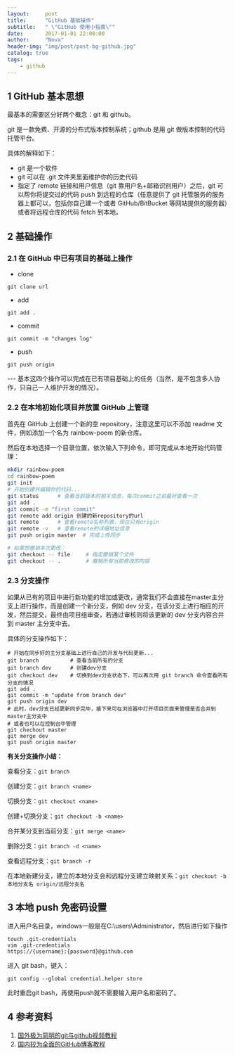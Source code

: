 ```yaml
---
layout:     post
title:      "GitHub 基础操作"
subtitle:   " \"GitHub 使用小指南\""
date:       2017-01-01 22:00:00
author:     "Nova"
header-img: "img/post/post-bg-github.jpg"
catalog: true
tags:
    - github
---
```


## 1 GitHub 基本思想

最基本的需要区分好两个概念：git 和 github。

git 是一款免费、开源的分布式版本控制系统；github 是用 git 做版本控制的代码托管平台。

具体的解释如下：

- git 是一个软件
- git 可以在 .git 文件夹里面维护你的历史代码
- 指定了 remote 链接和用户信息（git 靠用户名+邮箱识别用户）之后，git 可以帮你将提交过的代码 push 到远程的仓库（任意提供了 git 托管服务的服务器上都可以，包括你自己建一个或者 GitHub/BitBucket 等网站提供的服务器）或者将远程仓库的代码 fetch 到本地。

## 2 基础操作

### 2.1 在 GitHub 中已有项目的基础上操作

- clone
```shell
git clone url
```
- add
```shell
git add .
```
- commit
```shell
git commit -m "changes log"
```
- push
```shell
git push origin
```
--- 基本这四个操作可以完成在已有项目基础上的任务（当然，是不包含多人协作，只自己一人维护开发的情况）。

### 2.2 在本地初始化项目并放置 GitHub 上管理

首先在 GitHub 上创建一个新的空 repository，注意这里可以不添加 readme 文件，例如添加一个名为 rainbow-poem 的新仓库。

然后在本地选择一个目录位置，依次输入下列命令，即可完成从本地开始代码管理：

```bash
mkdir rainbow-poem
cd rainbow-poem
git init
# 开始创建并编辑你的代码...
git status		# 查看当前版本的相关信息，每次commit之前最好查看一次
git add .
git commit -m "first commit"
git remote add origin 创建的新repository的url
git remote		# 查看remote名称列表，现在只有origin
git remote -v 	# 查看remote的详细地址信息
git push origin master	# 完成上传同步

# 如果想撤销本次更改：
git checkout -- file	 # 指定撤销某个文件
git checkout -- .		 # 撤销所有当前修改的内容
```

### 2.3 分支操作

如果从已有的项目中进行新功能的增加或更改，通常我们不会直接在master主分支上进行操作，而是创建一个新分支，例如 dev 分支，在该分支上进行相应的开发，然后提交，最终由项目组审查，若通过审核则将该更新的 dev 分支内容合并到 master 主分支中去。

具体的分支操作如下：

```shell
# 开始在同步好的主分支基础上进行自己的开发与代码更新...
git branch			# 查看当前所有的分支
git branch dev		# 创建dev分支
git checkout dev	# 切换到dev分支状态下，可以再次用 git branch 命令查看所有分支的情况
git add .
git commit -m "update from branch dev"
git push origin dev
# 此时，dev分支已经更新同步完毕，接下来可在浏览器中打开项目页面来管理是否合并到master主分支中
# 或者也可以在控制台中管理
git chechout master
git merge dev
git push origin master
```

**有关分支操作小结：**

查看分支：`git branch`

创建分支：`git branch <name>`

切换分支：`git checkout <name>`

创建+切换分支：`git checkout -b <name>`

合并某分支到当前分支：`git merge <name>`

删除分支：`git branch -d <name>`

查看远程分支：`git branch -r`

在本地新建分支，建立的本地分支会和远程分支建立映射关系：`git checkout -b 本地分支名 origin/远程分支名`

## 3 本地 push 免密码设置

进入用户名目录，windows一般是在C:\users\Administrator，然后进行如下操作

```shell
touch .git-credentials
vim .git-credentials
https://{username}:{password}@github.com
```

进入 git bash，键入：

```shell
git config --global credential.helper store
```

此时重启git bash，再使用push就不需要输入用户名和密码了。

## 4 参考资料

1. [国外极为简明的git与github视频教程](https://www.bilibili.com/video/av4857819/)
2. [国内较为全面的GitHub博客教程](https://www.liaoxuefeng.com/wiki/0013739516305929606dd18361248578c67b8067c8c017b000)

